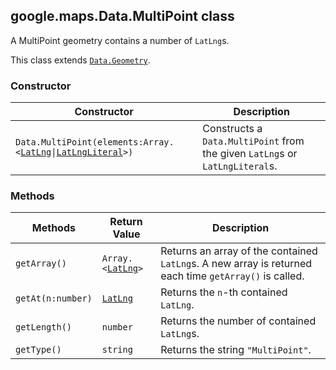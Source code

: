<h2 id="Data.MultiPoint">
google.maps.Data.MultiPoint
class
</h2><p>A MultiPoint geometry contains a number of <code>LatLng</code>s.</p><p>This class extends
<code><a href="#Data.Geometry">Data.Geometry</a></code>.
</p><h3>Constructor</h3><table summary="class Data.MultiPoint - Constructor" width="100%">
<thead>
<tr><th>Constructor</th>
<th>Description</th>
</tr></thead>
<tbody>
<tr>
<td><code>Data.MultiPoint(elements:Array.&lt;<a href="#LatLng">LatLng</a>|<a href="#LatLngLiteral">LatLngLiteral</a>&gt;)</code></td>
<td>Constructs a <code>Data.MultiPoint</code> from the given <code>LatLng</code>s or <code>LatLngLiteral</code>s.</td>
</tr>
</tbody>
</table><h3>Methods</h3><table summary="class Data.MultiPoint - Methods" width="100%">
<thead>
<tr><th>Methods</th>
<th>Return Value</th>
<th>Description</th>
</tr></thead>
<tbody>
<tr>
<td><code>getArray()</code></td>
<td><code>Array.&lt;<a href="#LatLng">LatLng</a>&gt;</code></td>
<td>Returns an array of the contained <code>LatLng</code>s. A new array is returned each time <code>getArray()</code> is called.</td>
</tr>
<tr>
<td><code>getAt(n:number)</code></td>
<td><code><a href="#LatLng">LatLng</a></code></td>
<td>Returns the <code>n</code>-th contained <code>LatLng</code>.</td>
</tr>
<tr>
<td><code>getLength()</code></td>
<td><code>number</code></td>
<td>Returns the number of contained <code>LatLng</code>s.</td>
</tr>
<tr>
<td><code>getType()</code></td>
<td><code>string</code></td>
<td>Returns the string <code>"MultiPoint"</code>.</td>
</tr>
</tbody>
</table>